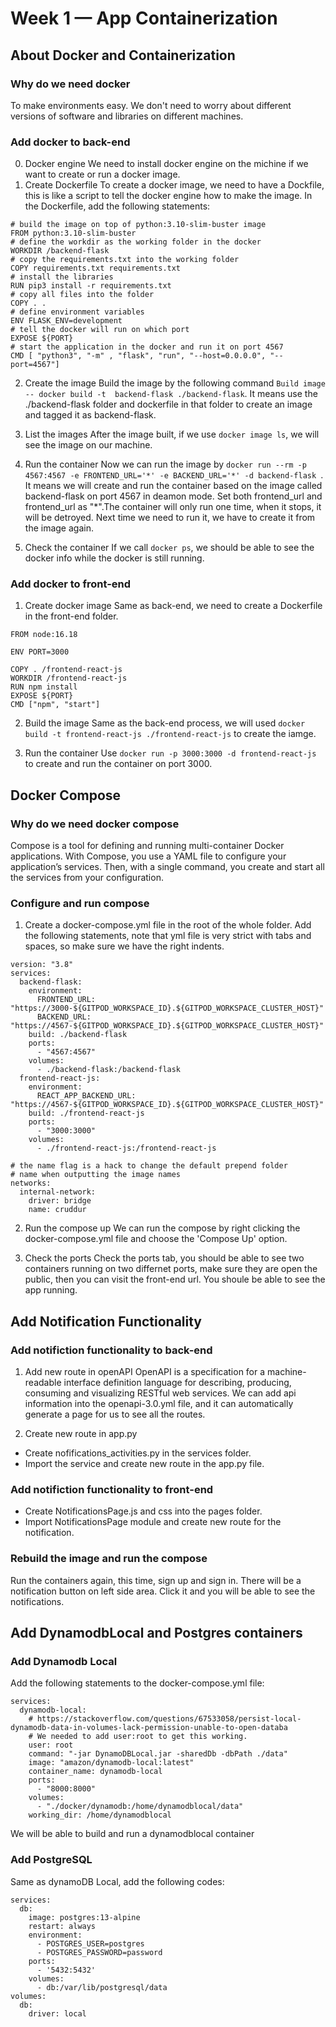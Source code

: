 # Week 1 — App Containerization

## About Docker and Containerization

### Why do we need docker
To make environments easy. We don't need to worry about different versions of software and libraries on different machines.

### Add docker to back-end
0. Docker engine
We need to install docker engine on the michine if we want to create or run a docker image.
1. Create Dockerfile
To create a docker image, we need to have a Dockfile, this is like a script to tell the docker engine how to make the image.
In the Dockerfile, add the following statements:
```
# build the image on top of python:3.10-slim-buster image
FROM python:3.10-slim-buster
# define the workdir as the working folder in the docker 
WORKDIR /backend-flask
# copy the requirements.txt into the working folder 
COPY requirements.txt requirements.txt
# install the libraries 
RUN pip3 install -r requirements.txt
# copy all files into the folder
COPY . .
# define environment variables
ENV FLASK_ENV=development
# tell the docker will run on which port
EXPOSE ${PORT}
# start the application in the docker and run it on port 4567
CMD [ "python3", "-m" , "flask", "run", "--host=0.0.0.0", "--port=4567"]

```

2. Create the image
Build the image by the following command `Build image -- docker build -t  backend-flask ./backend-flask`.
It means use the ./backend-flask folder and dockerfile in that folder to create an image and tagged it as backend-flask.

3. List the images
After the image built, if we use `docker image ls`, we will see the image on our machine.

4. Run the container
Now we can run the image by `docker run --rm -p 4567:4567 -e FRONTEND_URL='*' -e BACKEND_URL='*' -d backend-flask `.
It means we will create and run the container based on the image called backend-flask on port 4567 in deamon mode. Set both frontend_url and frontend_url as "*".The container will only run one time, when it stops, it will be detroyed. Next time we need to run it, we have to create it from the image again.

5. Check the container
If we call `docker ps`, we should be able to see the docker info while the docker is still running. 

### Add docker to front-end
1. Create docker image
Same as back-end, we need to create a Dockerfile in the front-end folder.
```
FROM node:16.18

ENV PORT=3000

COPY . /frontend-react-js
WORKDIR /frontend-react-js
RUN npm install
EXPOSE ${PORT}
CMD ["npm", "start"]
```

2. Build the image
Same as the back-end process, we will used `docker build -t frontend-react-js ./frontend-react-js` to create the iamge.

3. Run the container
Use `docker run -p 3000:3000 -d frontend-react-js` to create and run the container on port 3000.

## Docker Compose
### Why do we need docker compose
Compose is a tool for defining and running multi-container Docker applications. With Compose, you use a YAML file to configure your application’s services. Then, with a single command, you create and start all the services from your configuration.

### Configure and run compose
1. Create a docker-compose.yml file in the root of the whole folder. Add the following statements, note that yml file is very strict with tabs and spaces, so make sure we have the right indents. 
```
version: "3.8"
services:
  backend-flask:
    environment:
      FRONTEND_URL: "https://3000-${GITPOD_WORKSPACE_ID}.${GITPOD_WORKSPACE_CLUSTER_HOST}"
      BACKEND_URL: "https://4567-${GITPOD_WORKSPACE_ID}.${GITPOD_WORKSPACE_CLUSTER_HOST}"
    build: ./backend-flask
    ports:
      - "4567:4567"
    volumes:
      - ./backend-flask:/backend-flask
  frontend-react-js:
    environment:
      REACT_APP_BACKEND_URL: "https://4567-${GITPOD_WORKSPACE_ID}.${GITPOD_WORKSPACE_CLUSTER_HOST}"
    build: ./frontend-react-js
    ports:
      - "3000:3000"
    volumes:
      - ./frontend-react-js:/frontend-react-js

# the name flag is a hack to change the default prepend folder
# name when outputting the image names
networks: 
  internal-network:
    driver: bridge
    name: cruddur
```

2. Run the compose up
We can run the compose by right clicking the docker-compose.yml file and choose the 'Compose Up' option.

3. Check the ports
Check the ports tab, you should be able to see two containers running on two differnet ports, make sure they are open the public, then you can visit the front-end url. You shoule be able to see the app running. 


## Add Notification Functionality
### Add notifiction functionality to back-end
1. Add new route in openAPI
OpenAPI is a specification for a machine-readable interface definition language for describing, producing, consuming and visualizing RESTful web services.
We can add api information into the openapi-3.0.yml file, and it can automatically generate a page for us to see all the routes.

2. Create new route in app.py
- Create nofifications_activities.py in the services folder.
- Import the service and create new route in the app.py file.

### Add notifiction functionality to front-end
- Create NotificationsPage.js and css into the pages folder. 
- Import  NotificationsPage module and create new route for the notification.

### Rebuild the image and run the compose
Run the containers again, this time, sign up and sign in. There will be a notification button on left side area. Click it and you will be able to see the notifications.

## Add DynamodbLocal and Postgres containers
### Add Dynamodb Local
Add the following statements to the docker-compose.yml file:
```
services:
  dynamodb-local:
    # https://stackoverflow.com/questions/67533058/persist-local-dynamodb-data-in-volumes-lack-permission-unable-to-open-databa
    # We needed to add user:root to get this working.
    user: root
    command: "-jar DynamoDBLocal.jar -sharedDb -dbPath ./data"
    image: "amazon/dynamodb-local:latest"
    container_name: dynamodb-local
    ports:
      - "8000:8000"
    volumes:
      - "./docker/dynamodb:/home/dynamodblocal/data"
    working_dir: /home/dynamodblocal
```
We will be able to build and run a dynamodblocal container 

### Add PostgreSQL
Same as dynamoDB Local, add the following codes:
```
services:
  db:
    image: postgres:13-alpine
    restart: always
    environment:
      - POSTGRES_USER=postgres
      - POSTGRES_PASSWORD=password
    ports:
      - '5432:5432'
    volumes: 
      - db:/var/lib/postgresql/data
volumes:
  db:
    driver: local
```
